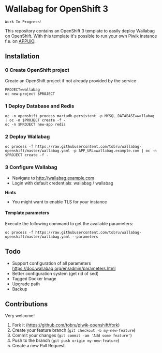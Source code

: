# Wallabag for OpenShift 3

```
Work In Progress!
```

This repository contains an OpenShift 3 template to easily deploy Wallabag on OpenShift.
With this template it's possible to run your own Piwik instance f.e. on [APPUiO](https://appuio.ch/).

## Installation

### 0 Create OpenShift project

Create an OpenShift project if not already provided by the service

```
PROJECT=wallabag
oc new-project $PROJECT
```

### 1 Deploy Database and Redis

```
oc -n openshift process mariadb-persistent -p MYSQL_DATABASE=wallabag | oc -n $PROJECT create -f -
oc -n $PROJECT new-app redis
```

### 2 Deploy Wallabag

```
oc process -f https://raw.githubusercontent.com/tobru/wallabag-openshift/master/wallabag.yaml -p APP_URL=wallabag.example.com | oc -n $PROJECT create -f -
```

### 3 Configure Wallabag

* Navigate to http://wallabag.example.com
* Login with default credentials: wallabag / wallabag

**Hints**

* You might want to enable TLS for your instance

#### Template parameters

Execute the following command to get the available parameters:

```
oc process -f https://raw.githubusercontent.com/tobru/wallabag-openshift/master/wallabag.yaml --parameters
```

## Todo

* Support configuration of all parameters https://doc.wallabag.org/en/admin/parameters.html
* Better configuration system (get rid of sed)
* Tagged Docker Image
* Upgrade path
* Backup

## Contributions

Very welcome!

1. Fork it (https://github.com/tobru/piwik-openshift/fork)
2. Create your feature branch (`git checkout -b my-new-feature`)
3. Commit your changes (`git commit -am 'Add some feature'`)
4. Push to the branch (`git push origin my-new-feature`)
5. Create a new Pull Request
